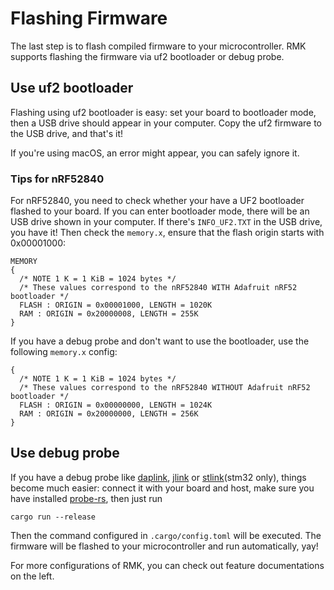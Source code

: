 # Flashing Firmware


The last step is to flash compiled firmware to your microcontroller. RMK supports flashing the firmware via uf2 bootloader or debug probe.

## Use uf2 bootloader

Flashing using uf2 bootloader is easy: set your board to bootloader mode, then a USB drive should appear in your computer. Copy the uf2 firmware to the USB drive, and that's it!

If you're using macOS, an error might appear, you can safely ignore it.

### Tips for nRF52840

For nRF52840, you need to check whether your have a UF2 bootloader flashed to your board. If you can enter bootloader mode, there will be an USB drive shown in your computer. If there's `INFO_UF2.TXT` in the USB drive, you have it! Then check the `memory.x`, ensure that the flash origin starts with 0x00001000:

```
MEMORY
{
  /* NOTE 1 K = 1 KiB = 1024 bytes */
  /* These values correspond to the nRF52840 WITH Adafruit nRF52 bootloader */
  FLASH : ORIGIN = 0x00001000, LENGTH = 1020K
  RAM : ORIGIN = 0x20000008, LENGTH = 255K
}
```

If you have a debug probe and don't want to use the bootloader, use the following `memory.x` config:

```
{
  /* NOTE 1 K = 1 KiB = 1024 bytes */
  /* These values correspond to the nRF52840 WITHOUT Adafruit nRF52 bootloader */
  FLASH : ORIGIN = 0x00000000, LENGTH = 1024K
  RAM : ORIGIN = 0x20000000, LENGTH = 256K
}
```

## Use debug probe

If you have a debug probe like [daplink](https://daplink.io/), [jlink](https://www.segger.com/products/debug-probes/j-link/) or [stlink](https://github.com/stlink-org/stlink)(stm32 only), things become much easier: connect it with your board and host, make sure you have installed [probe-rs](https://probe.rs/), then just run

```shell
cargo run --release
```

Then the command configured in `.cargo/config.toml` will be executed. The firmware will be flashed to your microcontroller and run automatically, yay!

For more configurations of RMK, you can check out feature documentations on the left.

